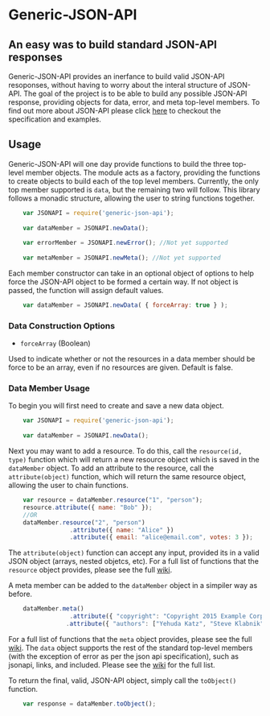 # Generic-JSON-API
## An easy was to build standard JSON-API responses
Generic-JSON-API provides an inerfance to build valid JSON-API resoponses, without having to worry about the interal structure of JSON-API. The goal of the project is to be able to build any possible JSON-API response, providing objects for data, error, and meta top-level members. To find out more about JSON-API please click [here](http://jsonapi.org/format/) to checkout the specification and examples.

## Usage
Generic-JSON-API will one day provide functions to build the three top-level member objects. The module acts as a factory, providing the  functions to create objects to build each of the top level members. Currently, the only top member supported is `data`, but the remaining two will follow. This library follows a monadic structure, allowing the user to string functions together.

```javascript
	var JSONAPI = require('generic-json-api');
 
	var dataMember = JSONAPI.newData();
	
	var errorMember = JSONAPI.newError(); //Not yet supported
	
	var metaMember = JSONAPI.newMeta(); //Not yet supported
```

Each member constructor can take in an optional object of options to help force the JSON-API object to be formed a certain way. If not object is passed, the function will assign default values.

```javascript
	var dataMember = JSONAPI.newData( { forceArray: true } );
```

### Data Construction Options
* `forceArray` (Boolean)

Used to indicate whether or not the resources in a data member should be force to be an array, even if no resources are given. Default is false.

### Data Member Usage
To begin you will first need to create and save a new data object.
```javascript
	var JSONAPI = require('generic-json-api');
 
	var dataMember = JSONAPI.newData();
```
Next you may want to add a resource. To do this, call the `resource(id, type)` function which will return a new resource object which is saved in the `dataMember` object. To add an attribute to the resource, call the `attribute(object)` function, which will return the same resource object, allowing the user to chain functions.
```javascript
	var resource = dataMember.resource("1", "person");
	resource.attribute({ name: "Bob" });
	//OR
	dataMember.resource("2", "person")
				 .attribute({ name: "Alice" })
				 .attribute({ email: "alice@email.com", votes: 3 });
```
The `attribute(object)` function can accept any input, provided its in a valid JSON object (arrays, nested objetcs, etc). For a full list of functions that the `resource` object provides, please see the full [wiki](https://github.com/KeeganFerrett/Generic-JSON-API/wiki).

A meta member can be added to the `dataMember` object in a simpiler way as before.
```javascript
	dataMember.meta()
				 .attribute({ "copyright": "Copyright 2015 Example Corp." })
    			.attribute({ "authors": ["Yehuda Katz", "Steve Klabnik", "Dan Gebhardt", "Tyler Kellen"] });
```
For a full list of functions that the `meta` object provides, please see the full [wiki](https://github.com/KeeganFerrett/Generic-JSON-API/wiki).
The `data` object supports the rest of the standard top-level members (with the exception of error as per the json api specification), such as jsonapi, links, and included. Please see the [wiki](https://github.com/KeeganFerrett/Generic-JSON-API/wiki) for the full list.

To return the final, valid, JSON-API object, simply call the `toObject()` function.
```javascript
	var response = dataMember.toObject();
```